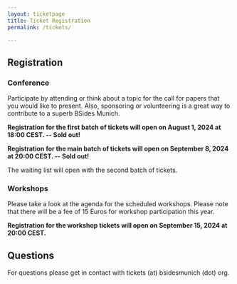```yaml
---
layout: ticketpage
title: Ticket Registration
permalink: /tickets/

---
```


## Registration

### Conference

Participate by attending or think about a topic for the call for papers that you would like to present.
Also, sponsoring or volunteering is a great way to contribute to a superb BSides Munich.

**Registration for the first batch of tickets will open on August 1, 2024 at 18:00 CEST. -- Sold out!** 

**Registration for the main batch of tickets will open on September 8, 2024 at 20:00 CEST. -- Sold out!**

The waiting list will open with the second batch of tickets.

### Workshops

Please take a look at the agenda for the scheduled workshops. Please note that there will be a fee of 15 Euros for workshop participation this year. 

**Registration for the workshop tickets will open on September 15, 2024 at 20:00 CEST.**

## Questions

For questions please get in contact with tickets (at) bsidesmunich (dot) org.
 
